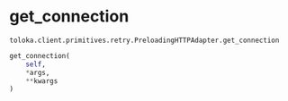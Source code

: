 # get_connection
`toloka.client.primitives.retry.PreloadingHTTPAdapter.get_connection`

```python
get_connection(
    self,
    *args,
    **kwargs
)
```

